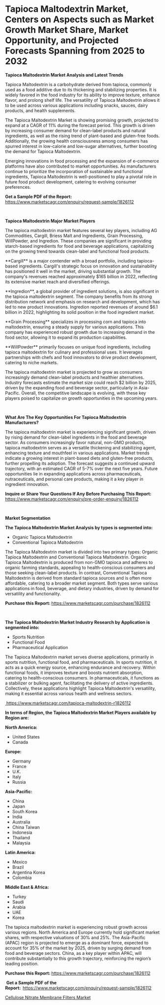 <p><h1>Tapioca Maltodextrin Market, Centers on Aspects such as Market Growth Market Share, Market Opportunity, and Projected Forecasts Spanning from 2025 to 2032</h1></p><p><strong>Tapioca Maltodextrin Market Analysis and Latest Trends</strong></p>
<p><p>Tapioca Maltodextrin is a carbohydrate derived from tapioca, commonly used as a food additive due to its thickening and stabilizing properties. It is widely favored in the food industry for its ability to improve texture, enhance flavor, and prolong shelf life. The versatility of Tapioca Maltodextrin allows it to be used across various applications including snacks, sauces, dairy products, and health supplements.</p><p>The Tapioca Maltodextrin Market is showing promising growth, projected to expand at a CAGR of 11% during the forecast period. This growth is driven by increasing consumer demand for clean-label products and natural ingredients, as well as the rising trend of plant-based and gluten-free foods. Additionally, the growing health consciousness among consumers has spurred interest in low-calorie and low-sugar alternatives, further boosting the demand for Tapioca Maltodextrin. </p><p>Emerging innovations in food processing and the expansion of e-commerce platforms have also contributed to market opportunities. As manufacturers continue to prioritize the incorporation of sustainable and functional ingredients, Tapioca Maltodextrin is well-positioned to play a pivotal role in future food product development, catering to evolving consumer preferences.</p></p>
<p><strong>Get a Sample PDF of the Report:&nbsp;</strong> <a href="https://www.marketscagr.com/enquiry/request-sample/1826112?utm_campaign=3541&utm_medium=2&utm_source=Github&utm_content=ia&utm_term=01042025&utm_id=tapioca-maltodextrin">https://www.marketscagr.com/enquiry/request-sample/1826112</a></p>
<p>&nbsp;</p>
<p><strong>Tapioca Maltodextrin Major Market Players</strong></p>
<p><p>The tapioca maltodextrin market features several key players, including AG Commodities, Cargill, Briess Malt and Ingredients, Grain Processing, WillPowder, and Ingredion. These companies are significant in providing starch-based ingredients for food and beverage applications, capitalizing on the growing trend towards clean-label and functional food products.</p><p>**Cargill** is a major contender with a broad portfolio, including tapioca-based ingredients. Cargill's strategic focus on innovation and sustainability has positioned it well in the market, driving substantial growth. The company's revenues reached approximately $165 billion in 2022, reflecting its extensive market reach and diversified offerings.</p><p>**Ingredion**, a global provider of ingredient solutions, is also significant in the tapioca maltodextrin segment. The company benefits from its strong distribution network and emphasis on research and development, which has led to new product innovations. Ingredion reported revenues of around $6.1 billion in 2022, highlighting its solid position in the food ingredient market.</p><p>**Grain Processing** specializes in processing corn and tapioca into maltodextrin, ensuring a steady supply for various applications. This company has experienced robust growth due to increasing demand in the food sector, allowing it to expand its production capabilities.</p><p>**WillPowder** primarily focuses on unique food ingredients, including tapioca maltodextrin for culinary and professional uses. It leverages partnerships with chefs and food innovators to drive product development, catering to niche markets.</p><p>The tapioca maltodextrin market is projected to grow as consumers increasingly demand clean-label products and healthier alternatives. Industry forecasts estimate the market size could reach $2 billion by 2025, driven by the expanding food and beverage sector, particularly in Asia-Pacific. Overall, the competitive landscape is evolving, with these key players poised to capitalize on growth opportunities in the upcoming years.</p></p>
<p>&nbsp;</p>
<p><strong>What Are The Key Opportunities For Tapioca Maltodextrin Manufacturers?</strong></p>
<p><p>The tapioca maltodextrin market is experiencing significant growth, driven by rising demand for clean-label ingredients in the food and beverage sector. As consumers increasingly favor natural, non-GMO products, tapioca maltodextrin serves as a versatile thickening and stabilizing agent, enhancing texture and mouthfeel in various applications. Market trends indicate a growing interest in plant-based diets and gluten-free products, further propelling its adoption. The forecast suggests a continued upward trajectory, with an estimated CAGR of 5-7% over the next five years. Future opportunities lie in expanding applications across pharmaceuticals, nutraceuticals, and personal care products, making it a key player in ingredient innovation.</p></p>
<p><strong>Inquire or Share Your Questions If Any Before Purchasing This Report:</strong> <a href="https://www.marketscagr.com/enquiry/pre-order-enquiry/1826112?utm_campaign=3541&utm_medium=2&utm_source=Github&utm_content=ia&utm_term=01042025&utm_id=tapioca-maltodextrin">https://www.marketscagr.com/enquiry/pre-order-enquiry/1826112</a></p>
<p>&nbsp;</p>
<p><strong>Market Segmentation</strong></p>
<p><strong>The Tapioca Maltodextrin Market Analysis by types is segmented into:</strong></p>
<p><ul><li>Organic Tapioca Maltodextrin</li><li>Conventional Tapioca Maltodextrin</li></ul></p>
<p><p>The Tapioca Maltodextrin market is divided into two primary types: Organic Tapioca Maltodextrin and Conventional Tapioca Maltodextrin. Organic Tapioca Maltodextrin is produced from non-GMO tapioca and adheres to organic farming standards, appealing to health-conscious consumers and those seeking clean-label products. In contrast, Conventional Tapioca Maltodextrin is derived from standard tapioca sources and is often more affordable, catering to a broader market segment. Both types serve various applications in food, beverage, and dietary industries, driven by demand for versatility and functionality.</p></p>
<p><strong>Purchase this Report:&nbsp;</strong><a href="https://www.marketscagr.com/purchase/1826112?utm_campaign=3541&utm_medium=2&utm_source=Github&utm_content=ia&utm_term=01042025&utm_id=tapioca-maltodextrin">https://www.marketscagr.com/purchase/1826112</a></p>
<p>&nbsp;</p>
<p><strong>The Tapioca Maltodextrin Market Industry Research by Application is segmented into:</strong></p>
<p><ul><li>Sports Nutrition</li><li>Functional Food</li><li>Pharmaceutical Application</li></ul></p>
<p><p>The Tapioca Maltodextrin market serves diverse applications, primarily in sports nutrition, functional food, and pharmaceuticals. In sports nutrition, it acts as a quick energy source, enhancing endurance and recovery. Within functional foods, it improves texture and boosts nutrient absorption, catering to health-conscious consumers. In pharmaceuticals, it functions as a stabilizer or bulking agent, facilitating the delivery of active ingredients. Collectively, these applications highlight Tapioca Maltodextrin's versatility, making it essential across various health and wellness sectors.</p></p>
<p><a href="https://www.marketscagr.com/tapioca-maltodextrin-r1826112?utm_campaign=3541&utm_medium=2&utm_source=Github&utm_content=ia&utm_term=01042025&utm_id=tapioca-maltodextrin">&nbsp;https://www.marketscagr.com/tapioca-maltodextrin-r1826112</a></p>
<p><strong>In terms of Region, the Tapioca Maltodextrin Market Players available by Region are:</strong></p>
<p>
    <p> <strong> North America: </strong>
        <ul>
            <li>United States</li>
            <li>Canada</li>
        </ul>
        </p> 
    <p> <strong> Europe: </strong>
        <ul>
            <li>Germany</li>
            <li>France</li>
            <li>U.K.</li>
            <li>Italy</li>
            <li>Russia</li>
        </ul>
        </p> 
    <p> <strong> Asia-Pacific: </strong>
        <ul>
            <li>China</li>
            <li>Japan</li>
            <li>South Korea</li>
            <li>India</li>
            <li>Australia</li>
            <li>China Taiwan</li>
            <li>Indonesia</li>
            <li>Thailand</li>
            <li>Malaysia</li>
        </ul>
        </p> 
    <p> <strong> Latin America: </strong>
        <ul>
            <li>Mexico</li>
            <li>Brazil</li>
            <li>Argentina Korea</li>
            <li>Colombia</li>
        </ul>
        </p> 
    <p> <strong> Middle East & Africa: </strong>
        <ul>
            <li>Turkey</li>
            <li>Saudi</li>
            <li>Arabia</li>
            <li>UAE</li>
            <li>Korea</li>
        </ul>
    </p>
    </p>
<p><p>The tapioca maltodextrin market is experiencing robust growth across various regions. North America and Europe currently hold significant market shares, with respective valuations of 30% and 25%. The Asia-Pacific (APAC) region is projected to emerge as a dominant force, expected to account for 35% of the market by 2025, driven by surging demand from food and beverage sectors. China, as a key player within APAC, will contribute substantially to this growth trajectory, reinforcing the region’s leading position.</p></p>
<p><strong>Purchase this Report: </strong><a href="https://www.marketscagr.com/purchase/1826112?utm_campaign=3541&utm_medium=2&utm_source=Github&utm_content=ia&utm_term=01042025&utm_id=tapioca-maltodextrin">https://www.marketscagr.com/purchase/1826112</a></p>
<p>&nbsp;<strong>Get a Sample PDF of the Report:&nbsp;&nbsp;</strong><a href="https://www.marketscagr.com/enquiry/request-sample/1826112?utm_campaign=3541&utm_medium=2&utm_source=Github&utm_content=ia&utm_term=01042025&utm_id=tapioca-maltodextrin">https://www.marketscagr.com/enquiry/request-sample/1826112</a></p>
<p><strong></strong></p>
<p><p><a href="https://github.com/braisykhwezi/Market-Research-Report-List-1/blob/main/cellulose-nitrate-membrane-filters-market.md?utm_campaign=3541&utm_medium=2&utm_source=Github&utm_content=ia&utm_term=01042025&utm_id=tapioca-maltodextrin">Cellulose Nitrate Membrane Filters Market</a></p></p>